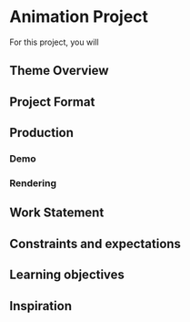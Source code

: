 # Animation Project

For this project, you will 

## Theme Overview

## Project Format

## Production

### Demo

### Rendering

## Work Statement

## Constraints and expectations

## Learning objectives

## Inspiration

